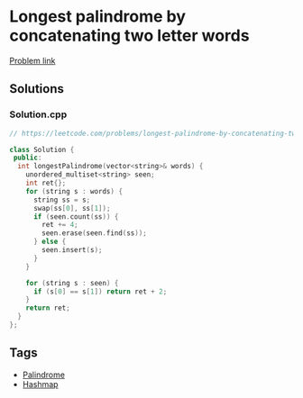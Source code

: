 # Longest palindrome by concatenating two letter words

[Problem link](https://leetcode.com/problems/longest-palindrome-by-concatenating-two-letter-words/)

## Solutions


### Solution.cpp
```cpp
// https://leetcode.com/problems/longest-palindrome-by-concatenating-two-letter-words/

class Solution {
 public:
  int longestPalindrome(vector<string>& words) {
    unordered_multiset<string> seen;
    int ret{};
    for (string s : words) {
      string ss = s;
      swap(ss[0], ss[1]);
      if (seen.count(ss)) {
        ret += 4;
        seen.erase(seen.find(ss));
      } else {
        seen.insert(s);
      }
    }

    for (string s : seen) {
      if (s[0] == s[1]) return ret + 2;
    }
    return ret;
  }
};
```
## Tags

* [Palindrome](/README.md#Palindrome)
* [Hashmap](/README.md#Hashmap)
